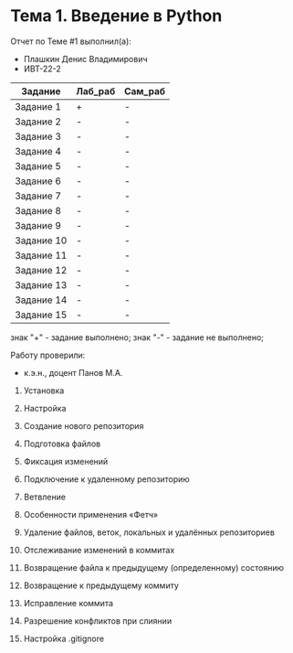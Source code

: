 # Тема 1. Введение в Python
Отчет по Теме #1 выполнил(а):
- Плашкин Денис Владимирович
- ИВТ-22-2

| Задание | Лаб_раб | Сам_раб |
| ------ | ------ | ------ |
| Задание 1 | + | - |
| Задание 2 | - | - |
| Задание 3 | - | - |
| Задание 4 | - | - |
| Задание 5 | - | - |
| Задание 6 | - | - |
| Задание 7 | - | - |
| Задание 8 | - | - |
| Задание 9 | - | - |
| Задание 10 | - | - |
| Задание 11 | - | - |
| Задание 12 | - | - |
| Задание 13 | - | - |
| Задание 14 | - | - |
| Задание 15 | - | - |

знак "+" - задание выполнено; знак "-" - задание не выполнено;

Работу проверили:
- к.э.н., доцент Панов М.А.

1. Установка

2. Настройка

3. Создание нового репозитория

4. Подготовка файлов

5. Фиксация изменений

6. Подключение к удаленному репозиторию

7. Ветвление

8. Особенности применения «Фетч»

9. Удаление файлов, веток, локальных и удалённых репозиториев

10. Отслеживание изменений в коммитах

11. Возвращение файла к предыдущему (определенному) состоянию

12. Возвращение к предыдущему коммиту

13. Исправление коммита

14. Разрешение конфликтов при слиянии

15. Настройка .gitignore
